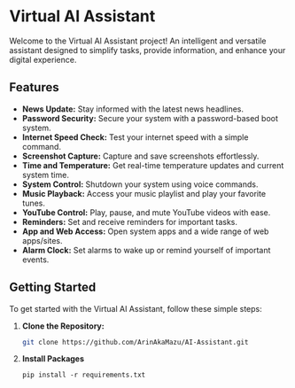 # Virtual AI Assistant

Welcome to the Virtual AI Assistant project! An intelligent and versatile assistant designed to simplify tasks, provide information, and enhance your digital experience.

## Features

- **News Update:** Stay informed with the latest news headlines.
- **Password Security:** Secure your system with a password-based boot system.
- **Internet Speed Check:** Test your internet speed with a simple command.
- **Screenshot Capture:** Capture and save screenshots effortlessly.
- **Time and Temperature:** Get real-time temperature updates and current system time.
- **System Control:** Shutdown your system using voice commands.
- **Music Playback:** Access your music playlist and play your favorite tunes.
- **YouTube Control:** Play, pause, and mute YouTube videos with ease.
- **Reminders:** Set and receive reminders for important tasks.
- **App and Web Access:** Open system apps and a wide range of web apps/sites.
- **Alarm Clock:** Set alarms to wake up or remind yourself of important events.

## Getting Started

To get started with the Virtual AI Assistant, follow these simple steps:

1. **Clone the Repository:**
   ```bash
   git clone https://github.com/ArinAkaMazu/AI-Assistant.git

2. **Install Packages**
   ```
   pip install -r requirements.txt
